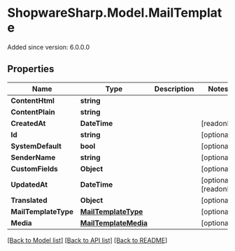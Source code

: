 # ShopwareSharp.Model.MailTemplate
Added since version: 6.0.0.0

## Properties

Name | Type | Description | Notes
------------ | ------------- | ------------- | -------------
**ContentHtml** | **string** |  | 
**ContentPlain** | **string** |  | 
**CreatedAt** | **DateTime** |  | [readonly] 
**Id** | **string** |  | [optional] 
**SystemDefault** | **bool** |  | [optional] 
**SenderName** | **string** |  | [optional] 
**CustomFields** | **Object** |  | [optional] 
**UpdatedAt** | **DateTime** |  | [optional] [readonly] 
**Translated** | **Object** |  | [optional] 
**MailTemplateType** | [**MailTemplateType**](MailTemplateType.md) |  | [optional] 
**Media** | [**MailTemplateMedia**](MailTemplateMedia.md) |  | [optional] 

[[Back to Model list]](../../README.md#documentation-for-models) [[Back to API list]](../../README.md#documentation-for-api-endpoints) [[Back to README]](../../README.md)

